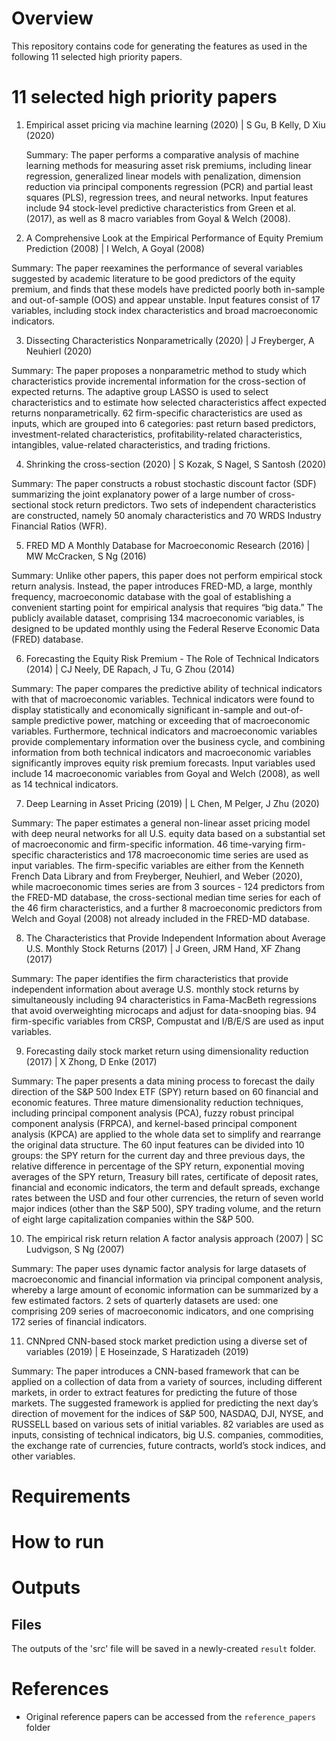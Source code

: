 # Overview

This repository contains code for generating the features as used in the following 11 selected high priority papers.

# 11 selected high priority papers

1. Empirical asset pricing via machine learning (2020) | 
S Gu, B Kelly, D Xiu (2020)

   Summary: The paper performs a comparative analysis of machine learning methods for measuring asset risk premiums, including linear regression, generalized linear models with penalization, dimension reduction via principal components regression (PCR) and partial least squares (PLS), regression trees, and neural networks. Input features include 94 stock-level predictive characteristics from Green et al. (2017), as well as 8 macro variables from Goyal & Welch (2008).

2. A Comprehensive Look at the Empirical Performance of Equity Premium Prediction (2008) | I Welch, A Goyal (2008)

Summary: The paper reexamines the performance of several variables suggested by academic literature to be good predictors of the equity premium, and finds that these models have predicted poorly both in-sample and out-of-sample (OOS) and appear unstable. Input features consist of 17 variables, including stock index characteristics and broad macroeconomic indicators.

3. Dissecting Characteristics Nonparametrically (2020) | J Freyberger, A Neuhierl (2020)

Summary: The paper proposes a nonparametric method to study which characteristics provide incremental information for the cross-section of expected returns. The adaptive group LASSO is used to select characteristics and to estimate how selected characteristics affect expected returns nonparametrically. 62 firm-specific characteristics are used as inputs, which are grouped into 6 categories: past return based predictors, investment-related characteristics, profitability-related characteristics, intangibles, value-related characteristics, and trading frictions.

4. Shrinking the cross-section (2020) | S Kozak, S Nagel, S Santosh (2020)

Summary: The paper constructs a robust stochastic discount factor (SDF) summarizing the joint explanatory power of a large number of cross-sectional stock return predictors. Two sets of independent characteristics are constructed, namely 50 anomaly characteristics and 70 WRDS Industry Financial Ratios (WFR).

5. FRED MD A Monthly Database for Macroeconomic Research (2016) | MW McCracken, S Ng (2016)

Summary: Unlike other papers, this paper does not perform empirical stock return analysis. Instead, the paper introduces FRED-MD, a large, monthly frequency, macroeconomic database with the goal of establishing a convenient starting point for empirical analysis that requires “big data.” The publicly available dataset, comprising 134 macroeconomic variables, is designed to be updated monthly using the Federal Reserve Economic Data (FRED) database.

6. Forecasting the Equity Risk Premium - The Role of Technical Indicators (2014) | CJ Neely, DE Rapach, J Tu, G Zhou (2014)

Summary: The paper compares the predictive ability of technical indicators with that of macroeconomic variables. Technical indicators were found to display statistically and economically significant in-sample and out-of-sample predictive power, matching or exceeding that of macroeconomic variables. Furthermore, technical indicators and macroeconomic variables provide complementary information over the business cycle, and combining information from both technical indicators and macroeconomic variables significantly improves equity risk premium forecasts. Input variables used include 14 macroeconomic variables from Goyal and Welch (2008), as well as 14 technical indicators.

7. Deep Learning in Asset Pricing (2019) | L Chen, M Pelger, J Zhu (2020)

Summary: The paper estimates a general non-linear asset pricing model with deep neural networks for all U.S. equity data based on a substantial set of macroeconomic and firm-specific information. 46 time-varying firm-specific characteristics and 178 macroeconomic time series are used as input variables. The firm-specific variables are either from the Kenneth French Data Library and from Freyberger, Neuhierl, and Weber (2020), while macroeconomic times series are from 3 sources - 124 predictors from the FRED-MD database, the cross-sectional median time series for each of the 46 firm characteristics, and a further 8 macroeconomic predictors from Welch and Goyal (2008) not already included in the FRED-MD database.

8. The Characteristics that Provide Independent Information about Average U.S. Monthly Stock Returns (2017) | J Green, JRM Hand, XF Zhang (2017)

Summary: The paper identifies the firm characteristics that provide independent information about average U.S. monthly stock returns by simultaneously including 94 characteristics in Fama-MacBeth regressions that avoid overweighting microcaps and adjust for data-snooping bias. 94 firm-specific variables from CRSP, Compustat and I/B/E/S are used as input variables.

9. Forecasting daily stock market return using dimensionality reduction (2017) | X Zhong, D Enke (2017)

Summary: The paper presents a data mining process to forecast the daily direction of the S&P 500 Index ETF (SPY) return based on 60 financial and economic features. Three mature dimensionality reduction techniques, including principal component analysis (PCA), fuzzy robust principal component analysis (FRPCA), and kernel-based principal component analysis (KPCA) are applied to the whole data set to simplify and rearrange the original data structure. The 60 input features can be divided into 10 groups: the SPY return for the current day and three previous days, the relative difference in percentage of the SPY return, exponential moving averages of the SPY return, Treasury bill rates, certificate of deposit rates, financial and economic indicators, the term and default spreads, exchange rates between the USD and four other currencies, the return of seven world major indices (other than the S&P 500), SPY trading volume, and the return of eight large capitalization companies within the S&P 500.

10. The empirical risk return relation  A factor analysis approach (2007) | SC Ludvigson, S Ng (2007)

Summary: The paper uses dynamic factor analysis for large datasets of macroeconomic and financial information via principal component analysis, whereby a large amount of economic information can be summarized by a few estimated factors. 2 sets of quarterly datasets are used: one comprising 209 series of macroeconomic indicators, and one comprising 172 series of financial indicators. 

11. CNNpred CNN-based stock market prediction using a diverse set of variables (2019) | E Hoseinzade, S Haratizadeh (2019)

Summary: The paper introduces a CNN-based framework that can be applied on a collection of data from a variety of sources, including different markets, in order to extract features for predicting the future of those markets. The suggested framework is applied for predicting the next day’s direction of movement for the indices of S&P 500, NASDAQ, DJI, NYSE, and RUSSELL based on various sets of initial variables. 82 variables are used as inputs, consisting of technical indicators, big U.S. companies, commodities, the exchange rate of currencies, future contracts, world’s stock indices, and other variables.

# Requirements

# How to run

# Outputs

## Files
The outputs of the 'src' file will be saved in a newly-created `result` folder.

# References
- Original reference papers can be accessed from the `reference_papers` folder
